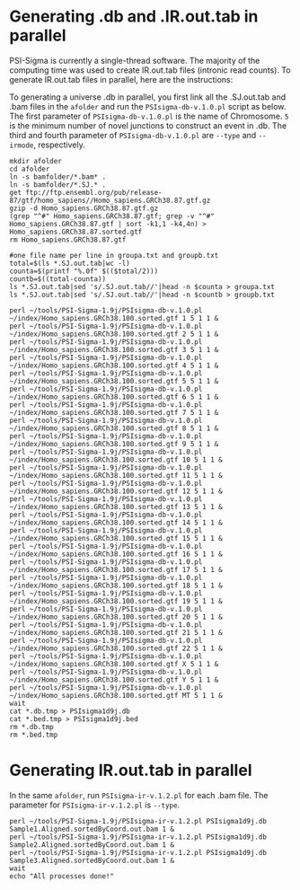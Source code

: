 Generating .db and .IR.out.tab in parallel
============
PSI-Sigma is currently a single-thread software. The majority of the computing time was used to create IR.out.tab files (intronic read counts). To generate IR.out.tab files in parallel, here are the instructions:

To generating a universe .db in parallel, you first link all the .SJ.out.tab and .bam files in the `afolder` and run the `PSIsigma-db-v.1.0.pl` script as below. The first parameter of `PSIsigma-db-v.1.0.pl` is the name of Chromosome. `5` is the minimum number of novel junctions to construct an event in .db. The third and fourth parameter of `PSIsigma-db-v.1.0.pl` are `--type` and `--irmode`, respectively.
```
mkdir afolder
cd afolder
ln -s bamfolder/*.bam* .
ln -s bamfolder/*.SJ.* .
get ftp://ftp.ensembl.org/pub/release-87/gtf/homo_sapiens//Homo_sapiens.GRCh38.87.gtf.gz
gzip -d Homo_sapiens.GRCh38.87.gtf.gz
(grep "^#" Homo_sapiens.GRCh38.87.gtf; grep -v "^#" Homo_sapiens.GRCh38.87.gtf | sort -k1,1 -k4,4n) > Homo_sapiens.GRCh38.87.sorted.gtf
rm Homo_sapiens.GRCh38.87.gtf

#one file name per line in groupa.txt and groupb.txt
total=$(ls *.SJ.out.tab|wc -l)
counta=$(printf "%.0f" $(($total/2)))
countb=$((total-counta))
ls *.SJ.out.tab|sed 's/.SJ.out.tab//'|head -n $counta > groupa.txt
ls *.SJ.out.tab|sed 's/.SJ.out.tab//'|head -n $countb > groupb.txt

perl ~/tools/PSI-Sigma-1.9j/PSIsigma-db-v.1.0.pl ~/index/Homo_sapiens.GRCh38.100.sorted.gtf 1 5 1 1 &
perl ~/tools/PSI-Sigma-1.9j/PSIsigma-db-v.1.0.pl ~/index/Homo_sapiens.GRCh38.100.sorted.gtf 2 5 1 1 &
perl ~/tools/PSI-Sigma-1.9j/PSIsigma-db-v.1.0.pl ~/index/Homo_sapiens.GRCh38.100.sorted.gtf 3 5 1 1 &
perl ~/tools/PSI-Sigma-1.9j/PSIsigma-db-v.1.0.pl ~/index/Homo_sapiens.GRCh38.100.sorted.gtf 4 5 1 1 &
perl ~/tools/PSI-Sigma-1.9j/PSIsigma-db-v.1.0.pl ~/index/Homo_sapiens.GRCh38.100.sorted.gtf 5 5 1 1 &
perl ~/tools/PSI-Sigma-1.9j/PSIsigma-db-v.1.0.pl ~/index/Homo_sapiens.GRCh38.100.sorted.gtf 6 5 1 1 &
perl ~/tools/PSI-Sigma-1.9j/PSIsigma-db-v.1.0.pl ~/index/Homo_sapiens.GRCh38.100.sorted.gtf 7 5 1 1 &
perl ~/tools/PSI-Sigma-1.9j/PSIsigma-db-v.1.0.pl ~/index/Homo_sapiens.GRCh38.100.sorted.gtf 8 5 1 1 &
perl ~/tools/PSI-Sigma-1.9j/PSIsigma-db-v.1.0.pl ~/index/Homo_sapiens.GRCh38.100.sorted.gtf 9 5 1 1 &
perl ~/tools/PSI-Sigma-1.9j/PSIsigma-db-v.1.0.pl ~/index/Homo_sapiens.GRCh38.100.sorted.gtf 10 5 1 1 &
perl ~/tools/PSI-Sigma-1.9j/PSIsigma-db-v.1.0.pl ~/index/Homo_sapiens.GRCh38.100.sorted.gtf 11 5 1 1 &
perl ~/tools/PSI-Sigma-1.9j/PSIsigma-db-v.1.0.pl ~/index/Homo_sapiens.GRCh38.100.sorted.gtf 12 5 1 1 &
perl ~/tools/PSI-Sigma-1.9j/PSIsigma-db-v.1.0.pl ~/index/Homo_sapiens.GRCh38.100.sorted.gtf 13 5 1 1 &
perl ~/tools/PSI-Sigma-1.9j/PSIsigma-db-v.1.0.pl ~/index/Homo_sapiens.GRCh38.100.sorted.gtf 14 5 1 1 &
perl ~/tools/PSI-Sigma-1.9j/PSIsigma-db-v.1.0.pl ~/index/Homo_sapiens.GRCh38.100.sorted.gtf 15 5 1 1 &
perl ~/tools/PSI-Sigma-1.9j/PSIsigma-db-v.1.0.pl ~/index/Homo_sapiens.GRCh38.100.sorted.gtf 16 5 1 1 &
perl ~/tools/PSI-Sigma-1.9j/PSIsigma-db-v.1.0.pl ~/index/Homo_sapiens.GRCh38.100.sorted.gtf 17 5 1 1 &
perl ~/tools/PSI-Sigma-1.9j/PSIsigma-db-v.1.0.pl ~/index/Homo_sapiens.GRCh38.100.sorted.gtf 18 5 1 1 &
perl ~/tools/PSI-Sigma-1.9j/PSIsigma-db-v.1.0.pl ~/index/Homo_sapiens.GRCh38.100.sorted.gtf 19 5 1 1 &
perl ~/tools/PSI-Sigma-1.9j/PSIsigma-db-v.1.0.pl ~/index/Homo_sapiens.GRCh38.100.sorted.gtf 20 5 1 1 &
perl ~/tools/PSI-Sigma-1.9j/PSIsigma-db-v.1.0.pl ~/index/Homo_sapiens.GRCh38.100.sorted.gtf 21 5 1 1 &
perl ~/tools/PSI-Sigma-1.9j/PSIsigma-db-v.1.0.pl ~/index/Homo_sapiens.GRCh38.100.sorted.gtf 22 5 1 1 &
perl ~/tools/PSI-Sigma-1.9j/PSIsigma-db-v.1.0.pl ~/index/Homo_sapiens.GRCh38.100.sorted.gtf X 5 1 1 &
perl ~/tools/PSI-Sigma-1.9j/PSIsigma-db-v.1.0.pl ~/index/Homo_sapiens.GRCh38.100.sorted.gtf Y 5 1 1 &
perl ~/tools/PSI-Sigma-1.9j/PSIsigma-db-v.1.0.pl ~/index/Homo_sapiens.GRCh38.100.sorted.gtf MT 5 1 1 &
wait
cat *.db.tmp > PSIsigma1d9j.db
cat *.bed.tmp > PSIsigma1d9j.bed
rm *.db.tmp
rm *.bed.tmp
```
Generating IR.out.tab in parallel
============
In the same `afolder`, run `PSIsigma-ir-v.1.2.pl` for each .bam file. The parameter for `PSIsigma-ir-v.1.2.pl` is `--type`.
```
perl ~/tools/PSI-Sigma-1.9j/PSIsigma-ir-v.1.2.pl PSIsigma1d9j.db Sample1.Aligned.sortedByCoord.out.bam 1 &
perl ~/tools/PSI-Sigma-1.9j/PSIsigma-ir-v.1.2.pl PSIsigma1d9j.db Sample2.Aligned.sortedByCoord.out.bam 1 &
perl ~/tools/PSI-Sigma-1.9j/PSIsigma-ir-v.1.2.pl PSIsigma1d9j.db Sample3.Aligned.sortedByCoord.out.bam 1 &
wait
echo "All processes done!"
```


